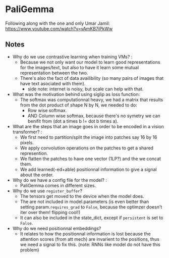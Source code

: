 # PaliGemma

Following along with the one and only Umar Jamil: https://www.youtube.com/watch?v=vAmKB7iPkWw

## Notes

- Why do we use contrastive learning when training VMs? :
  - Because we not only want our model to learn good representations for the images/text, but also to have it learn some mutual representation between the two.
  - There's also the fact of data availibility (so many pairs of images that have text asociated with them).
    - side note: internet is noisy, but scale can help with that.
- What was the motivation behind using siglip as loss function:
  - The softmax was computationnal heavy, we had a matrix that results from the dot product of shape N by N, we needed to do:
    - Row wise softmax.
    - AND Column wise softmax, because there's no symetry we can benifit from (dot a times b != dot b times a).
- What are the steps that an image goes in order to be encoded in a vision transformer? :
  - We first need to partition/split the image into patches say 16 by 16 pixels.
  - We apply convolution operations on the patches to get a shared represention.
  - We flatten the patches to have one vector (1LP?) and the we concat them.
  - We add learned(-ed+able) positionnal information to give a signal about the order.
- Why do we have a config file for the model? :
  - PaliGemma comes in different sizes.
- Why do we use `register_buffer`?
  - The tensors get moved to the device when the model does.
  - The are not included in model.parameters (is even better than setting param.`requires_grad` to `False`, because the optimzer doesn't iter over them! flipping cool!)
  - It can also be included in the state_dict, except if `persistent` is set to `False`.
- Why do we need positionnal embeddings?
  - It relates to how the positionnal information is lost because the attention scores (from att mech) are invarient to the positions, thus we need a signal to fix this. (note: RNNs like model do not have this problem)
